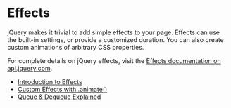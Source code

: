 # **Effects**

jQuery makes it trivial to add simple effects to your page. Effects can use the built-in settings, or provide a customized duration. You can also create custom animations of arbitrary CSS properties.



For complete details on jQuery effects, visit the [Effects documentation on api.jquery.com](http://api.jquery.com/category/effects/).

* [Introduction to Effects](http://learn.jquery.com/effects/intro-to-effects/)
* [Custom Effects with .animate\(\)](http://learn.jquery.com/effects/custom-effects/)
* [Queue & Dequeue Explained](http://learn.jquery.com/effects/queue-and-dequeue-explained/)

